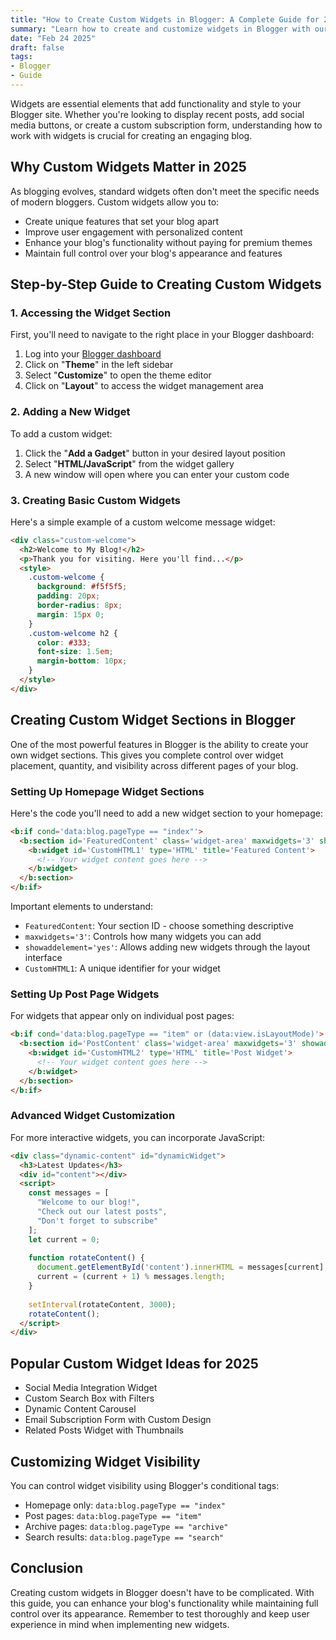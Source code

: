 ```yaml
---
title: "How to Create Custom Widgets in Blogger: A Complete Guide for 2025"
summary: "Learn how to create and customize widgets in Blogger with our step-by-step guide. Perfect for beginners."
date: "Feb 24 2025"
draft: false
tags:
- Blogger
- Guide
---
```


Widgets are essential elements that add functionality and style to your Blogger site. Whether you're looking to display recent posts, add social media buttons, or create a custom subscription form, understanding how to work with widgets is crucial for creating an engaging blog.

## Why Custom Widgets Matter in 2025

As blogging evolves, standard widgets often don't meet the specific needs of modern bloggers. Custom widgets allow you to:

- Create unique features that set your blog apart
- Improve user engagement with personalized content
- Enhance your blog's functionality without paying for premium themes
- Maintain full control over your blog's appearance and features

## Step-by-Step Guide to Creating Custom Widgets

### 1. Accessing the Widget Section

First, you'll need to navigate to the right place in your Blogger dashboard:

1. Log into your [Blogger dashboard](https://www.blogger.com)
2. Click on "**Theme**" in the left sidebar
3. Select "**Customize**" to open the theme editor
4. Click on "**Layout**" to access the widget management area

### 2. Adding a New Widget

To add a custom widget:

1. Click the "**Add a Gadget**" button in your desired layout position
2. Select "**HTML/JavaScript**" from the widget gallery
3. A new window will open where you can enter your custom code

### 3. Creating Basic Custom Widgets

Here's a simple example of a custom welcome message widget:

```html
<div class="custom-welcome">
  <h2>Welcome to My Blog!</h2>
  <p>Thank you for visiting. Here you'll find...</p>
  <style>
    .custom-welcome {
      background: #f5f5f5;
      padding: 20px;
      border-radius: 8px;
      margin: 15px 0;
    }
    .custom-welcome h2 {
      color: #333;
      font-size: 1.5em;
      margin-bottom: 10px;
    }
  </style>
</div>
```

## Creating Custom Widget Sections in Blogger

One of the most powerful features in Blogger is the ability to create your own widget sections. This gives you complete control over widget placement, quantity, and visibility across different pages of your blog.

### Setting Up Homepage Widget Sections

Here's the code you'll need to add a new widget section to your homepage:

```html
<b:if cond='data:blog.pageType == "index"'>
  <b:section id='FeaturedContent' class='widget-area' maxwidgets='3' showaddelement='yes'>
    <b:widget id='CustomHTML1' type='HTML' title='Featured Content'>
      <!-- Your widget content goes here -->
    </b:widget>
  </b:section>
</b:if>
```

Important elements to understand:

- `FeaturedContent`: Your section ID - choose something descriptive
- `maxwidgets='3'`: Controls how many widgets you can add
- `showaddelement='yes'`: Allows adding new widgets through the layout interface
- `CustomHTML1`: A unique identifier for your widget

### Setting Up Post Page Widgets

For widgets that appear only on individual post pages:

```html
<b:if cond='data:blog.pageType == "item" or (data:view.isLayoutMode)'>
  <b:section id='PostContent' class='widget-area' maxwidgets='3' showaddelement='yes'>
    <b:widget id='CustomHTML2' type='HTML' title='Post Widget'>
      <!-- Your widget content goes here -->
    </b:widget>
  </b:section>
</b:if>
```

### Advanced Widget Customization

For more interactive widgets, you can incorporate JavaScript:

```html
<div class="dynamic-content" id="dynamicWidget">
  <h3>Latest Updates</h3>
  <div id="content"></div>
  <script>
    const messages = [
      "Welcome to our blog!",
      "Check out our latest posts",
      "Don't forget to subscribe"
    ];
    let current = 0;
    
    function rotateContent() {
      document.getElementById('content').innerHTML = messages[current];
      current = (current + 1) % messages.length;
    }
    
    setInterval(rotateContent, 3000);
    rotateContent();
  </script>
</div>
```

## Popular Custom Widget Ideas for 2025

- Social Media Integration Widget
- Custom Search Box with Filters
- Dynamic Content Carousel
- Email Subscription Form with Custom Design
- Related Posts Widget with Thumbnails

## Customizing Widget Visibility

You can control widget visibility using Blogger's conditional tags:

- Homepage only: `data:blog.pageType == "index"`
- Post pages: `data:blog.pageType == "item"`
- Archive pages: `data:blog.pageType == "archive"`
- Search results: `data:blog.pageType == "search"`

## Conclusion

Creating custom widgets in Blogger doesn't have to be complicated. With this guide, you can enhance your blog's functionality while maintaining full control over its appearance. Remember to test thoroughly and keep user experience in mind when implementing new widgets.